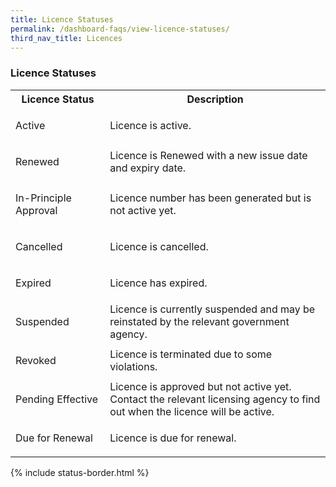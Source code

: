 ```yaml
---
title: Licence Statuses
permalink: /dashboard-faqs/view-licence-statuses/
third_nav_title: Licences
---
```


### Licence Statuses

<table>
<tr>
<th style='width: 30%;'><b>Licence Status</b></th>
<th style='width: auto;'><b>Description</b></th>
</tr>
<tr>
<td><p id="status-border" class="green">Active</p></td>
<td>Licence is active.</td>
</tr>
<tr>
<td><p id="status-border" class="green">Renewed</p></td>
<td>Licence is Renewed with a new issue date and expiry date.</td>
</tr>
<tr>
<td><p id="status-border" class="green">In-Principle Approval</p></td>
<td>Licence number has been generated but is not active yet.</td>
</tr>
<tr>
<td><p id="status-border" class="orange">Cancelled</p></td>
<td>Licence is cancelled.</td>
</tr>
<tr>
<td><p id="status-border" class="red">Expired</p></td>
<td>Licence has expired.</td>
</tr>
<tr>
<td><p id="status-border" class="red">Suspended</p></td>
<td>Licence is currently suspended and may be reinstated by the relevant government agency.</td>
</tr>
<tr>
<td><p id="status-border" class="red">Revoked</p></td>
<td>Licence is terminated due to some violations.</td>
</tr>
<tr>
<td><p id="status-border" class="blue">Pending Effective</p></td>
<td>Licence is approved but not active yet. Contact the relevant licensing agency to find out when the licence will be active.</td>
</tr>
<tr>
<td><p id="status-border" class="orange">Due for Renewal</p></td>
<td>Licence is due for renewal.</td>
</tr>
</table>

{% include status-border.html %}